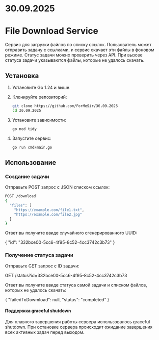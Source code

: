 # 30.09.2025

# File Download Service

Сервис для загрузки файлов по списку ссылок. Пользователь может отправить задачу с ссылками, и сервис скачает эти файлы в фоновом режиме. Статус задачи можно проверить через API. При вызове статуса задачи указываются файлы, которые не удалось скачать.

## Установка

1. Установите Go 1.24 и выше.
2. Клонируйте репозиторий:

   ```bash
   git clone https://github.com/ForMeSir/30.09.2025
   cd 30.09.2025
   ```

3. Установите зависимости:

   ```bash
   go mod tidy
   ```

4. Запустите сервис:
   ```bash
   go run cmd/main.go
   ```

## Использование

### Создание задачи

Отправьте POST запрос с JSON списком ссылок:

```bash
POST /download
{
  "files": [
    "https://example.com/file1.txt",
    "https://example.com/file2.jpg"
  ]
}
```

Ответ вы получите ввиде случайного сгенерированного UUID:

{
"id": "332bce00-5cc6-4f95-8c52-4cc3742c3b73"
}

### Получение статуса задачи

Отправьте GET запрос с ID задачи:

GET /status?id=332bce00-5cc6-4f95-8c52-4cc3742c3b73

Ответ вы получите ввиде статуса самой задачи и списком файлов, которых не удалось скачать:

{
"failedToDowmload": null,
"status": "completed"
}

#### Поддержка graceful shutdown

Для плавного завершения работы сервера использовалось graceful shutdown. При остановке сервера происходит ожидание завершения всех активных задач перед выходом.
